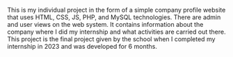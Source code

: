 This is my individual project in the form of a simple company profile website that uses HTML, CSS, JS, PHP, and MySQL technologies. There are admin and user views on the web system. It contains information about the company where I did my internship and what activities are carried out there. This project is the final project given by the school when I completed my internship in 2023 and was developed for 6 months.
